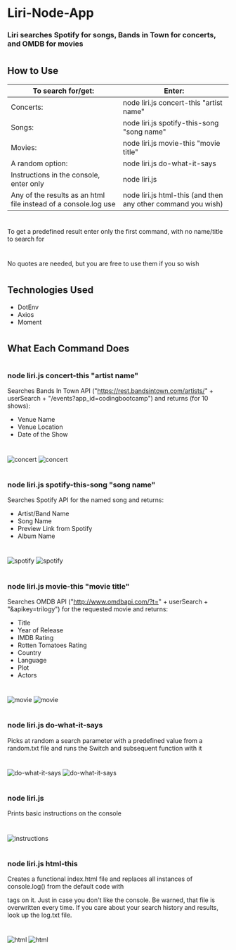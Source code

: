 # Liri-Node-App
### Liri searches Spotify for songs, Bands in Town for concerts, and OMDB for movies
#
## How to Use
|To search for/get:                                                   |Enter:                                                        |
|---------------------------------------------------------------------|--------------------------------------------------------------|
|Concerts:                                                            |node liri.js concert-this "artist name"                       |
|Songs:                                                               |node liri.js spotify-this-song "song name"                    |
|Movies:                                                              |node liri.js movie-this "movie title"                         |
|A random option:                                                     |node liri.js do-what-it-says                                  |
|Instructions in the console, enter only                              |node liri.js                                                  |
|Any of the results as an html file instead of a console.log use      |node liri.js html-this (and then any other command you wish)  |
#
To get a predefined result enter only the first command, with no name/title to search for
#
No quotes are needed, but you are free to use them if you so wish
#
## Technologies Used
- DotEnv
- Axios
- Moment
#
## What Each Command Does
#
### node liri.js concert-this "artist name"
Searches Bands In Town API ("https://rest.bandsintown.com/artists/" + userSearch + "/events?app_id=codingbootcamp") and returns (for 10 shows):
- Venue Name
- Venue Location
- Date of the Show
#
![concert](images/concert-this-search.png)
![concert](images/concert-this.png)
#
### node liri.js spotify-this-song "song name"
Searches Spotify API for the named song and returns:
- Artist/Band Name
- Song Name
- Preview Link from Spotify
- Album Name
#
![spotify](images/spotify-this-song-search.png)
![spotify](images/spotify-this-song.png)
#
### node liri.js movie-this "movie title" 
Searches OMDB API ("http://www.omdbapi.com/?t=" + userSearch + "&apikey=trilogy") for the requested movie and returns:
- Title
- Year of Release
- IMDB Rating
- Rotten Tomatoes Rating
- Country
- Language
- Plot
- Actors
#
![movie](images/movie-this-search.png)
![movie](images/movie-this.png)
#
### node liri.js do-what-it-says
Picks at random a search parameter with a predefined value from a random.txt file and runs the Switch and subsequent function with it
#
![do-what-it-says](images/do-what-it-says-1.png)
![do-what-it-says](images/do-what-it-says-2.png)
#
### node liri.js
Prints basic instructions on the console
#
![instructions](images/instructions.png)
#
### node liri.js html-this
Creates a functional index.html file and replaces all instances of console.log() from the default code with <p> tags on it. Just in case
you don't like the console. Be warned, that file is overwritten every time. If you care about your search history and results, look up the
log.txt file.
#
![html](images/html-this.png)
![html](images/html-this-html.png)